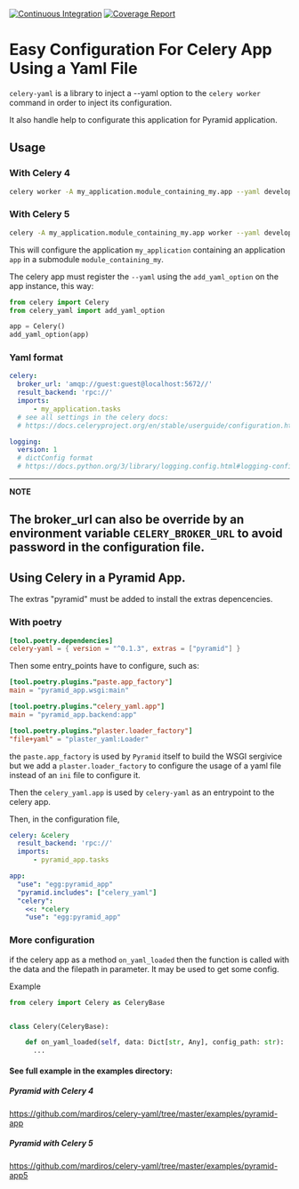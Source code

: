 [![Continuous Integration](https://github.com/mardiros/celery-yaml/actions/workflows/main.yml/badge.svg)](https://github.com/mardiros/celery-yaml/actions/workflows/main.yml)
[![Coverage Report](https://codecov.io/gh/mardiros/celery-yaml/branch/master/graph/badge.svg)](https://codecov.io/gh/mardiros/celery-yaml)

# Easy Configuration For Celery App Using a Yaml File

`celery-yaml` is a library to inject a --yaml option to the `celery worker`
command in order to inject its configuration.

It also handle help to configurate this application for Pyramid application.


## Usage

### With Celery 4

```sh
celery worker -A my_application.module_containing_my.app --yaml development.yaml ...
```

### With Celery 5

```sh
celery -A my_application.module_containing_my.app worker --yaml development.yaml ...
```


This will configure the application `my_application` containing an application
`app` in a submodule `module_containing_my`.

The celery app must register the `--yaml` using the `add_yaml_option` on the
app instance, this way:

```python
from celery import Celery
from celery_yaml import add_yaml_option

app = Celery()
add_yaml_option(app)
```

### Yaml format

```yaml
celery:
  broker_url: 'amqp://guest:guest@localhost:5672//'
  result_backend: 'rpc://'
  imports:
      - my_application.tasks
  # see all settings in the celery docs: 
  # https://docs.celeryproject.org/en/stable/userguide/configuration.html

logging:
  version: 1
  # dictConfig format
  # https://docs.python.org/3/library/logging.config.html#logging-config-dictschema
```

---
**NOTE**

The broker_url can also be override by an environment variable `CELERY_BROKER_URL`
to avoid password in the configuration file.
---

## Using Celery in a Pyramid App.

The extras "pyramid" must be added to install the extras depencencies.

### With poetry

```toml
[tool.poetry.dependencies]
celery-yaml = { version = "^0.1.3", extras = ["pyramid"] }
```

Then some entry_points have to configure, such as:

```toml
[tool.poetry.plugins."paste.app_factory"]
main = "pyramid_app.wsgi:main"

[tool.poetry.plugins."celery_yaml.app"]
main = "pyramid_app.backend:app"

[tool.poetry.plugins."plaster.loader_factory"]
"file+yaml" = "plaster_yaml:Loader"
```

the `paste.app_factory` is used by `Pyramid` itself to build the WSGI
sergivice but we add a `plaster.loader_factory` to configure the usage
of a yaml file instead of an `ini` file to configure it.

Then the `celery_yaml.app` is used by `celery-yaml` as an entrypoint to
the celery app.


Then, in the configuration file,

```yaml
celery: &celery
  result_backend: 'rpc://'
  imports:
      - pyramid_app.tasks

app:
  "use": "egg:pyramid_app"
  "pyramid.includes": ["celery_yaml"]
  "celery":
    <<: *celery
    "use": "egg:pyramid_app"

```

### More configuration

if the celery app as a method `on_yaml_loaded` then the function
is called with the data and the filepath in parameter.
It may be used to get some config.

Example

```python
from celery import Celery as CeleryBase


class Celery(CeleryBase):

    def on_yaml_loaded(self, data: Dict[str, Any], config_path: str):
      ...

```



#### See full example in the examples directory:

##### Pyramid with Celery 4
https://github.com/mardiros/celery-yaml/tree/master/examples/pyramid-app

##### Pyramid with Celery 5

https://github.com/mardiros/celery-yaml/tree/master/examples/pyramid-app5

